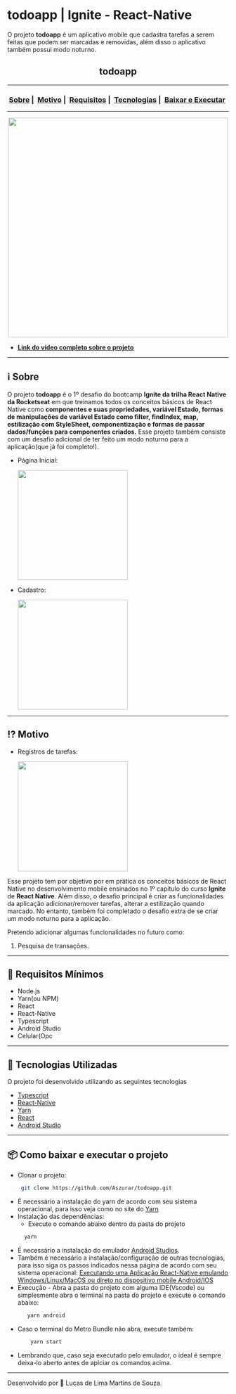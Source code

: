 # todoapp | Ignite - React-Native
 O projeto **todoapp** é um aplicativo mobile que cadastra tarefas a serem feitas que podem ser marcadas e removidas, além disso o aplicativo também possui modo noturno.
<h2 align="center">todoapp</h2>

___

<h3 align="center">
  <a href="#information_source-sobre">Sobre</a>&nbsp;|&nbsp;
  <a href="#interrobang-motivo">Motivo</a>&nbsp;|&nbsp;
  <a href="#seedling-requisitos-mínimos">Requisitos</a>&nbsp;|&nbsp;
  <a href="#rocket-tecnologias-utilizadas">Tecnologias</a>&nbsp;|&nbsp;
  <a href="#package-como-baixar-e-executar-o-projeto">Baixar e Executar</a>&nbsp;
</h3>

___

<div align="center" ><img src="https://media.giphy.com/media/w9E0lhjsoUC0m7VggD/giphy.gif" width="500"></div>

- [**Link do vídeo completo sobre o projeto**](https://youtu.be/lbfgpBBoaP4)

___

## :information_source: Sobre

O projeto **todoapp** é o 1º desafio do bootcamp **Ignite da trilha React Native da Rocketseat** em que treinamos todos os conceitos básicos de React Native como **componentes e suas propriedades, variável Estado, formas de manipulações de variável Estado como filter, findIndex, map, estilização com StyleSheet, componentização e formas de passar dados/funções para componentes criados.**
Esse projeto também consiste com um desafio adicional de ter feito um modo noturno para a aplicação(que já foi completo!).

* Página Inicial:
  
  <img src="https://i.imgur.com/ncJ0PHQ.png" width="250"> 

 
 * Cadastro:
  
    <img src="https://i.imgur.com/uP0bQnu.png" width="250">

___
## :interrobang: Motivo

 * Registros de tarefas:

    <img src="https://i.imgur.com/uP0bQnu.png" width="250">


Esse projeto tem por objetivo por em prática os conceitos básicos de React Native no desenvolvimento mobile ensinados no 1º capítulo do curso **Ignite** de **React Native**. 
Além disso, o desafio principal é criar as funcionalidades da aplicação adicionar/remover tarefas, alterar a estilização quando marcado. No entanto, também foi completado o desafio extra de se criar um modo noturno para a aplicação.

Pretendo adicionar algumas funcionalidades no futuro como:
1. Pesquisa de transações.
___
## :seedling: Requisitos Mínimos

- Node.js 
- Yarn(ou NPM)
- React
- React-Native
- Typescript
- Android Studio
- Celular(Opc

___
## :rocket: Tecnologias Utilizadas 

O projeto foi desenvolvido utilizando as seguintes tecnologias

- [Typescript](https://www.typescriptlang.org/)
- [React-Native](https://reactnative.dev/)
- [Yarn](https://classic.yarnpkg.com/blog/2017/05/12/introducing-yarn/)
- [React](https://pt-br.reactjs.org/)
- [Android Studio](https://developer.android.com/studio)
___
## :package: Como baixar e executar o projeto

  - Clonar o projeto:
    ```bash
     git clone https://github.com/Aszurar/todoapp.git
    ```
  - É necessário a instalação do yarn de acordo com seu sistema operacional, para isso veja como no site do [Yarn](https://classic.yarnpkg.com/blog/2017/05/12/introducing-yarn/)
  - Instalação das dependências:
    - Execute o comando abaixo dentro da pasta do projeto 
    ```bash
      yarn
    ```
 - É necessário a instalação do emulador [Android Studios](https://developer.android.com/studio).
 - Também é necessário a instalação/configuração de outras tecnologias, para isso siga os passos indicados nessa página de acordo com seu sistema operacional: [Executando uma Aplicação React-Native emulando Windows/Linux/MacOS ou direto no dispositivo mobile Android/IOS](https://react-native.rocketseat.dev/android/linux)
 - Execução - Abra a pasta do projeto com alguma IDE(Vscode) ou simplesmente abra o terminal na pasta do projeto e execute o comando abaixo:
    ```bash
       yarn android
    ``` 
- Caso o terminal do Metro Bundle não abra, execute também:
    ```bash
        yarn start
    ```
- Lembrando que, caso seja executado pelo emulador, o ideal é sempre deixa-lo aberto antes de aplciar os comandos acima.
___
Desenvolvido por :star2: Lucas de Lima Martins de Souza.

